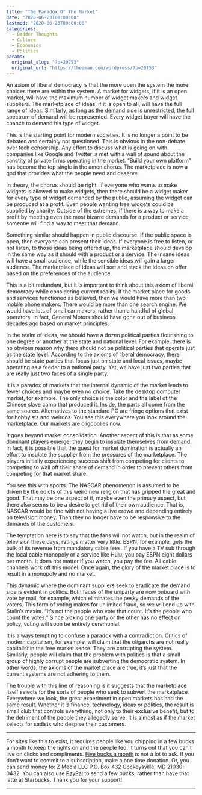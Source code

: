 ```yaml
---
title: "The Paradox Of The Market"
date: "2020-06-23T00:00:00"
lastmod: "2020-06-23T00:00:00"
categories:
  - Badder Thoughts
  - Culture
  - Economics
  - Politics
params:
  original_slug: "?p=20753"
  original_url: "https://thezman.com/wordpress/?p=20753"
---
```


An axiom of liberal democracy is that the more open the system the more
choices there are within the system. A market for widgets, if it is an
open market, will have the maximum number of widget makers and widget
suppliers. The marketplace of ideas, if it is open to all, will have the
full range of ideas. Similarly, as long as the demand side is
unrestricted, the full spectrum of demand will be represented. Every
widget buyer will have the chance to demand his type of widget.

This is the starting point for modern societies. It is no longer a point
to be debated and certainly not questioned. This is obvious in the
non-debate over tech censorship. Any effort to discuss what is going on
with companies like Google and Twitter is met with a wall of sound about
the sanctity of private firms operating in the market. “Build your own
platform” has become the top single in the amen chorus. The marketplace
is now a god that provides what the people need and deserve.

In theory, the chorus should be right. If everyone who wants to make
widgets is allowed to make widgets, then there should be a widget maker
for every type of widget demanded by the public, assuming the widget can
be produced at a profit. Even people wanting free widgets could be
supplied by charity. Outside of the extremes, if there is a way to make
a profit by meeting even the most bizarre demands for a product or
service, someone will find a way to meet that demand.

Something similar should happen in public discourse. If the public space
is open, then everyone can present their ideas. If everyone is free to
listen, or not listen, to those ideas being offered up, the marketplace
should develop in the same way as it should with a product or a service.
The insane ideas will have a small audience, while the sensible ideas
will gain a larger audience. The marketplace of ideas will sort and
stack the ideas on offer based on the preferences of the audience.

This is a bit redundant, but it is important to think about this axiom
of liberal democracy while considering current reality. If the market
place for goods and services functioned as believed, then we would have
more than two mobile phone makers. There would be more than one search
engine. We would have lots of small car makers, rather than a handful of
global operators. In fact, General Motors should have gone out of
business decades ago based on market principles.

In the realm of ideas, we should have a dozen political parties
flourishing to one degree or another at the state and national level.
For example, there is no obvious reason why there should not be
political parties that operate just as the state level. According to the
axioms of liberal democracy, there should be state parties that focus
just on state and local issues, maybe operating as a feeder to a
national party. Yet, we have just two parties that are really just two
faces of a single party.

It is a paradox of markets that the internal dynamic of the market leads
to fewer choices and maybe even no choice. Take the desktop computer
market, for example. The only choice is the color and the label of the
Chinese slave camp that produced it. Inside, the parts all come from the
same source. Alternatives to the standard PC are fringe options that
exist for hobbyists and weirdos. You see this everywhere you look around
the marketplace. Our markets are oligopolies now.

It goes beyond market consolidation. Another aspect of this is that as
some dominant players emerge, they begin to insulate themselves from
demand. In fact, it is possible that the quest for market domination is
actually an effort to insulate the supplier from the pressures of the
marketplace. The players initially experiencing success shift from
competing for clients to competing to wall off their share of demand in
order to prevent others from competing for that market share.

You see this with sports. The NASCAR phenomenon is assumed to be driven
by the edicts of this weird new religion that has gripped the great and
good. That may be one aspect of it, maybe even the primary aspect, but
there also seems to be a desire to get rid of their own audience. That
is, NASCAR would be fine with not having a live crowd and depending
entirely on television money. Then they no longer have to be responsive
to the demands of the customers.

The temptation here is to say that the fans will not watch, but in the
realm of television these days, ratings matter very little. ESPN, for
example, gets the bulk of its revenue from mandatory cable fees. If you
have a TV sub through the local cable monopoly or a service like Hulu,
you pay ESPN eight dollars per month. It does not matter if you watch,
you pay the fee. All cable channels work off this model. Once again, the
glory of the market place is to result in a monopoly and no market.

This dynamic where the dominant suppliers seek to eradicate the demand
side is evident in politics. Both faces of the uniparty are now onboard
with vote by mail, for example, which eliminates the pesky demands of
the voters. This form of voting makes for unlimited fraud, so we will
end up with Stalin’s maxim. “It’s not the people who vote that count.
It’s the people who count the votes.” Since picking one party or the
other has no effect on policy, voting will soon be entirely ceremonial.

It is always tempting to confuse a paradox with a contradiction. Critics
of modern capitalism, for example, will claim that the oligarchs are not
really capitalist in the free market sense. They are corrupting the
system. Similarly, people will claim that the problem with politics is
that a small group of highly corrupt people are subverting the
democratic system. In other words, the axioms of the market place are
true, it’s just that the current systems are not adhering to them.

The trouble with this line of reasoning is it suggests that the
marketplace itself selects for the sorts of people who seek to subvert
the marketplace. Everywhere we look, the great experiment in open
markets has had the same result. Whether it is finance, technology,
ideas or politics, the result is small club that controls everything,
not only to their exclusive benefit, but to the detriment of the people
they allegedly serve. It is almost as if the market selects for sadists
who despise their customers.

------------------------------------------------------------------------

For sites like this to exist, it requires people like you chipping in a
few bucks a month to keep the lights on and the people fed. It turns out
that you can’t live on clicks and compliments.
<a href="https://www.subscribestar.com/the-z-blog"
rel="noopener noreferrer" target="_blank">Five bucks a month</a> is not
a lot to ask. If you don’t want to commit to a subscription, make a one
time donation. Or, you can send money to: Z Media LLC P.O. Box 432
Cockeysville, MD 21030-0432. You can also use <a
href="https://www.paypal.com/cgi-bin/webscr?cmd=_s-xclick&amp;hosted_button_id=UDAS2Q8JYA6CN&amp;source=url"
rel="noopener noreferrer" target="_blank">PayPal</a> to send a few
bucks, rather than have that latte at Starbucks. Thank you for your
support!

------------------------------------------------------------------------
